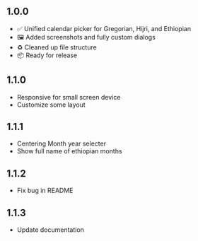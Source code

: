 
## 1.0.0

- ✅ Unified calendar picker for Gregorian, Hijri, and Ethiopian
- 🖼️ Added screenshots and fully custom dialogs
- ♻️ Cleaned up file structure
- 📦 Ready for release

## 1.1.0
 - Responsive for small screen device
 - Customize some layout

## 1.1.1
 - Centering Month year selecter
 - Show full name of ethiopian months

## 1.1.2
  - Fix bug in README

## 1.1.3
  - Update documentation